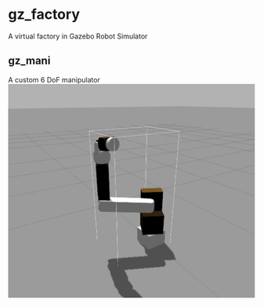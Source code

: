 # gz_factory
A virtual factory in Gazebo Robot Simulator

## gz_mani
A custom 6 DoF manipulator
![gz_mani](screenshots/gz_mani.jpg)
